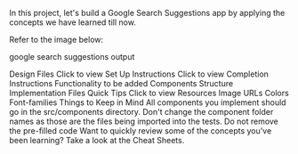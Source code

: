 In this project, let's build a Google Search Suggestions app by applying the concepts we have learned till now.

Refer to the image below:

google search suggestions output

Design Files
Click to view
Set Up Instructions
Click to view
Completion Instructions
Functionality to be added
Components Structure
Implementation Files
Quick Tips
Click to view
Resources
Image URLs
Colors
Font-families
Things to Keep in Mind
All components you implement should go in the src/components directory.
Don't change the component folder names as those are the files being imported into the tests.
Do not remove the pre-filled code
Want to quickly review some of the concepts you’ve been learning? Take a look at the Cheat Sheets.
